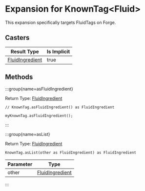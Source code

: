 # Expansion for KnownTag&lt;Fluid&gt;

This expansion specifically targets FluidTags on Forge.

## Casters

|                     Result Type                     | Is Implicit |
|-----------------------------------------------------|-------------|
| [FluidIngredient](/forge/api/fluid/FluidIngredient) | true        |

## Methods

:::group{name=asFluidIngredient}

Return Type: [FluidIngredient](/forge/api/fluid/FluidIngredient)

```zenscript
// KnownTag.asFluidIngredient() as FluidIngredient

myKnownTag.asFluidIngredient();
```

:::

:::group{name=asList}

Return Type: [FluidIngredient](/forge/api/fluid/FluidIngredient)

```zenscript
KnownTag.asList(other as FluidIngredient) as FluidIngredient
```

| Parameter |                        Type                         |
|-----------|-----------------------------------------------------|
| other     | [FluidIngredient](/forge/api/fluid/FluidIngredient) |


:::


